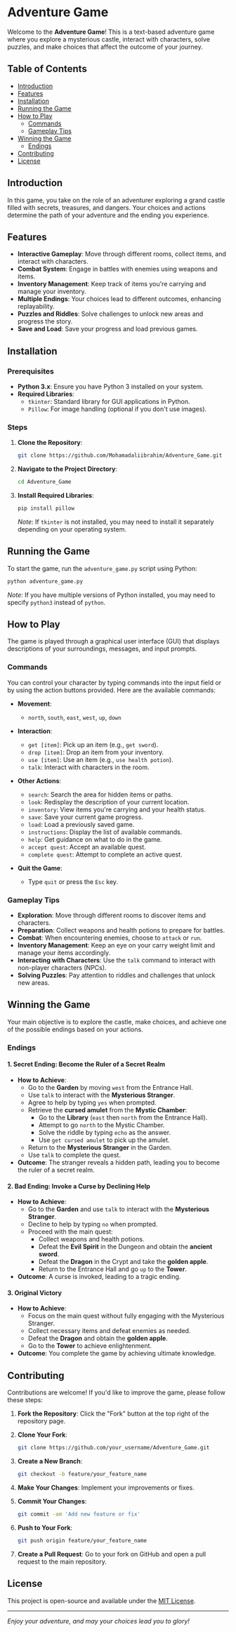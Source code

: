 # Adventure Game

Welcome to the **Adventure Game**! This is a text-based adventure game where you explore a mysterious castle, interact with characters, solve puzzles, and make choices that affect the outcome of your journey.

## Table of Contents

- [Introduction](#introduction)
- [Features](#features)
- [Installation](#installation)
- [Running the Game](#running-the-game)
- [How to Play](#how-to-play)
  - [Commands](#commands)
  - [Gameplay Tips](#gameplay-tips)
- [Winning the Game](#winning-the-game)
  - [Endings](#endings)
- [Contributing](#contributing)
- [License](#license)

## Introduction

In this game, you take on the role of an adventurer exploring a grand castle filled with secrets, treasures, and dangers. Your choices and actions determine the path of your adventure and the ending you experience.

## Features

- **Interactive Gameplay**: Move through different rooms, collect items, and interact with characters.
- **Combat System**: Engage in battles with enemies using weapons and items.
- **Inventory Management**: Keep track of items you're carrying and manage your inventory.
- **Multiple Endings**: Your choices lead to different outcomes, enhancing replayability.
- **Puzzles and Riddles**: Solve challenges to unlock new areas and progress the story.
- **Save and Load**: Save your progress and load previous games.

## Installation

### Prerequisites

- **Python 3.x**: Ensure you have Python 3 installed on your system.
- **Required Libraries**:
  - `tkinter`: Standard library for GUI applications in Python.
  - `Pillow`: For image handling (optional if you don't use images).

### Steps

1. **Clone the Repository**:

   ```bash
   git clone https://github.com/Mohamadaliibrahim/Adventure_Game.git
   ```

2. **Navigate to the Project Directory**:

   ```bash
   cd Adventure_Game
   ```

3. **Install Required Libraries**:

   ```bash
   pip install pillow
   ```

   *Note*: If `tkinter` is not installed, you may need to install it separately depending on your operating system.

## Running the Game

To start the game, run the `adventure_game.py` script using Python:

```bash
python adventure_game.py
```

*Note*: If you have multiple versions of Python installed, you may need to specify `python3` instead of `python`.

## How to Play

The game is played through a graphical user interface (GUI) that displays descriptions of your surroundings, messages, and input prompts.

### Commands

You can control your character by typing commands into the input field or by using the action buttons provided. Here are the available commands:

- **Movement**:
  - `north`, `south`, `east`, `west`, `up`, `down`

- **Interaction**:
  - `get [item]`: Pick up an item (e.g., `get sword`).
  - `drop [item]`: Drop an item from your inventory.
  - `use [item]`: Use an item (e.g., `use health potion`).
  - `talk`: Interact with characters in the room.

- **Other Actions**:
  - `search`: Search the area for hidden items or paths.
  - `look`: Redisplay the description of your current location.
  - `inventory`: View items you're carrying and your health status.
  - `save`: Save your current game progress.
  - `load`: Load a previously saved game.
  - `instructions`: Display the list of available commands.
  - `help`: Get guidance on what to do in the game.
  - `accept quest`: Accept an available quest.
  - `complete quest`: Attempt to complete an active quest.

- **Quit the Game**:
  - Type `quit` or press the `Esc` key.

### Gameplay Tips

- **Exploration**: Move through different rooms to discover items and characters.
- **Preparation**: Collect weapons and health potions to prepare for battles.
- **Combat**: When encountering enemies, choose to `attack` or `run`.
- **Inventory Management**: Keep an eye on your carry weight limit and manage your items accordingly.
- **Interacting with Characters**: Use the `talk` command to interact with non-player characters (NPCs).
- **Solving Puzzles**: Pay attention to riddles and challenges that unlock new areas.

## Winning the Game

Your main objective is to explore the castle, make choices, and achieve one of the possible endings based on your actions.

### Endings

#### **1. Secret Ending: Become the Ruler of a Secret Realm**

- **How to Achieve**:
  - Go to the **Garden** by moving `west` from the Entrance Hall.
  - Use `talk` to interact with the **Mysterious Stranger**.
  - Agree to help by typing `yes` when prompted.
  - Retrieve the **cursed amulet** from the **Mystic Chamber**:
    - Go to the **Library** (`east` then `north` from the Entrance Hall).
    - Attempt to go `north` to the Mystic Chamber.
    - Solve the riddle by typing `echo` as the answer.
    - Use `get cursed amulet` to pick up the amulet.
  - Return to the **Mysterious Stranger** in the Garden.
  - Use `talk` to complete the quest.
- **Outcome**: The stranger reveals a hidden path, leading you to become the ruler of a secret realm.

#### **2. Bad Ending: Invoke a Curse by Declining Help**

- **How to Achieve**:
  - Go to the **Garden** and use `talk` to interact with the **Mysterious Stranger**.
  - Decline to help by typing `no` when prompted.
  - Proceed with the main quest:
    - Collect weapons and health potions.
    - Defeat the **Evil Spirit** in the Dungeon and obtain the **ancient sword**.
    - Defeat the **Dragon** in the Crypt and take the **golden apple**.
    - Return to the Entrance Hall and go `up` to the **Tower**.
- **Outcome**: A curse is invoked, leading to a tragic ending.

#### **3. Original Victory**

- **How to Achieve**:
  - Focus on the main quest without fully engaging with the Mysterious Stranger.
  - Collect necessary items and defeat enemies as needed.
  - Defeat the **Dragon** and obtain the **golden apple**.
  - Go to the **Tower** to achieve enlightenment.
- **Outcome**: You complete the game by achieving ultimate knowledge.

## Contributing

Contributions are welcome! If you'd like to improve the game, please follow these steps:

1. **Fork the Repository**: Click the "Fork" button at the top right of the repository page.

2. **Clone Your Fork**:

   ```bash
   git clone https://github.com/your_username/Adventure_Game.git
   ```

3. **Create a New Branch**:

   ```bash
   git checkout -b feature/your_feature_name
   ```

4. **Make Your Changes**: Implement your improvements or fixes.

5. **Commit Your Changes**:

   ```bash
   git commit -am 'Add new feature or fix'
   ```

6. **Push to Your Fork**:

   ```bash
   git push origin feature/your_feature_name
   ```

7. **Create a Pull Request**: Go to your fork on GitHub and open a pull request to the main repository.

## License

This project is open-source and available under the [MIT License](LICENSE).

---

*Enjoy your adventure, and may your choices lead you to glory!*
